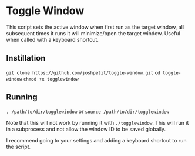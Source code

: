# Toggle Window
This script sets the active window when first run as the target window, all subsequent times it
runs it will minimize/open the target window. Useful when called with a keyboard shortcut.

## Instillation
`git clone https://github.com/joshpetit/toggle-window.git`
`cd toggle-window`
`chmod +x togglewindow`

## Running
`. /path/to/dir/togglewindow` or `source /path/to/dir/togglewindow`

Note that this will not work by running it with `./togglewindow`. This will run it in a
subprocess and not allow the window ID to be saved globally.

I recommend going to your settings and adding a keyboard shortcut to run the script.

